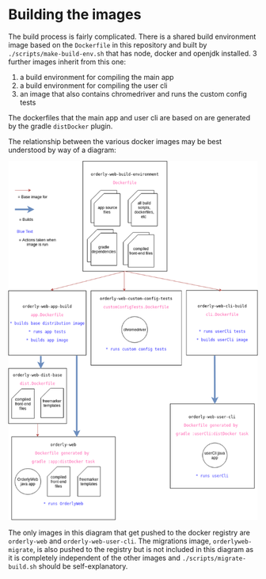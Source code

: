 # Building the images

The build process is fairly complicated. There is a shared build environment image based on the `Dockerfile` in 
this repository and built by `./scripts/make-build-env.sh` that has node, docker and openjdk installed.
 3 further images inherit from this one: 
1. a build environment for compiling the main app
1. a build environment for compiling the user cli
1. an image that also contains chromedriver and runs the custom config tests
 
The dockerfiles that the main app and user cli are based on are generated by the gradle `distDocker` plugin.
 
The relationship between the various docker images may be best understood by way of a diagram:

![OrderlyWeb build process](/docs/orderlywebbuild.png?raw=true) 

The only images in this diagram that get pushed to the docker registry are `orderly-web` and `orderly-web-user-cli`.
The migrations image, `orderlyweb-migrate`, is also pushed to the registry but is not included in this diagram as it is completely independent of the other images and 
`./scripts/migrate-build.sh` should be self-explanatory.
